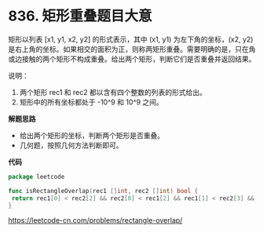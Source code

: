 # 836. 矩形重叠**题目大意**  

矩形以列表 [x1, y1, x2, y2] 的形式表示，其中 (x1, y1) 为左下角的坐标，(x2, y2) 是右上角的坐标。如果相交的面积为正，则称两矩形重叠。需要明确的是，只在角或边接触的两个矩形不构成重叠。给出两个矩形，判断它们是否重叠并返回结果。

说明：

1. 两个矩形 rec1 和 rec2 都以含有四个整数的列表的形式给出。
2. 矩形中的所有坐标都处于 -10^9 和 10^9 之间。

**解题思路**  

- 给出两个矩形的坐标，判断两个矩形是否重叠。
- 几何题，按照几何方法判断即可。

**代码** 

```go
package leetcode

func isRectangleOverlap(rec1 []int, rec2 []int) bool {
 return rec1[0] < rec2[2] && rec2[0] < rec1[2] && rec1[1] < rec2[3] && rec2[1] < rec1[3]
}
```

https://leetcode-cn.com/problems/rectangle-overlap/